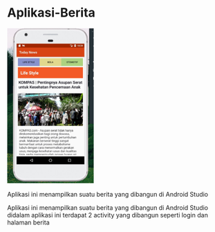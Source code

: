 # Aplikasi-Berita


<img src="https://github.com/rasyidmisbahuddin/Aplikasi-Berita/blob/main/berita.jpeg" alt="berita" width="200"/>

Aplikasi ini menampilkan suatu berita yang dibangun di Android Studio

Aplikasi ini menampilkan suatu berita yang dibangun di Android Studio
didalam aplikasi ini terdapat 2 activity yang dibangun seperti login dan halaman berita
